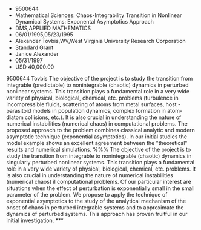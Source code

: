 
* 9500644
* Mathematical Sciences: Chaos-Integrability Transition in Nonlinear Dynamical Systems: Exponental Asymptotics Approach
* DMS,APPLIED MATHEMATICS
* 06/01/1995,05/23/1995
* Alexander Tovbis,WV,West Virginia University Research Corporation
* Standard Grant
* Janice Alexander
* 05/31/1997
* USD 40,000.00

9500644 Tovbis The objective of the project is to study the transition from
integrable (predictable) to nonintegrable (chaotic) dynamics in perturbed
nonlinear systems. This transition plays a fundamental role in a very wide
variety of physical, biological, chemical, etc. problems (turbulence in
incompressible fluids, scattering of atoms from metal surfaces, host -
parasitoid models in population dynamics, complex formation in atom-diatom
collisions, etc.). It is also crucial in understanding the nature of numerical
instabilities (numerical chaos) in computational problems. The proposed approach
to the problem combines classical analytic and modern asymptotic technique
(exponential asymptotics). In our initial studies the model example shows an
excellent agreement between the "theoretical" results and numerical simulations.
%%% The objective of the project is to study the transition from integrable to
nonintegrable (chaotic) dynamics in singularly perturbed nonlinear systems. This
transition plays a fundamental role in a very wide variety of physical,
biological, chemical, etc. problems. It is also crucial in understanding the
nature of numerical instabilities (numerical chaos) il computational problems.
Of our particular interest are situations when the effect of perturbation is
exponentially small in the small parameter of the problem. We propose to apply
the technique of exponential asymptotics to the study of the analytical
mechanism of the onset of chaos in perturbed integrable systems and to
approximate the dynamics of perturbed systems. This approach has proven fruitful
in our initial investigation. ***
